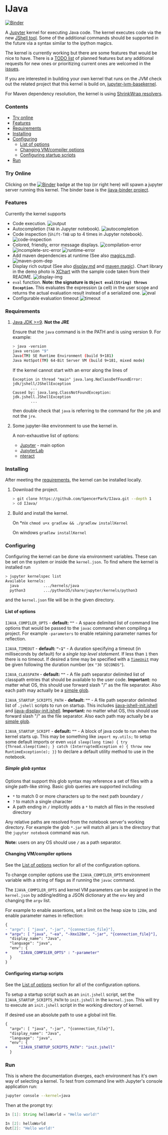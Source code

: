 # IJava

[![Binder](https://mybinder.org/badge.svg)](https://mybinder.org/v2/gh/SpencerPark/ijava-binder/master?filepath=%2Fhome%2Fjovyan%2FHelloWorld.ipynb)

A [Jupyter](http://jupyter.org/) kernel for executing Java code. The kernel executes code via the new [JShell tool](https://docs.oracle.com/javase/9/jshell/introduction-jshell.htm). Some of the additional commands should be supported in the future via a syntax similar to the ipython magics.

The kernel is currently working but there are some features that would be nice to have. There is a [TODO list](#todo) of planned features but any additional requests for new ones or prioritizing current ones are welcomed in the [issues](https://github.com/SpencerPark/IJava/issues).

If you are interested in building your own kernel that runs on the JVM check out the related project that this kernel is build on, [jupyter-jvm-basekernel](https://github.com/SpencerPark/jupyter-jvm-basekernel).

For Maven dependency resolution, the kernel is using [ShrinkWrap resolvers](https://github.com/shrinkwrap/resolver).

### Contents

*   [Try online](#try-online)
*   [Features](#features)
*   [Requirements](#requirements)
*   [Installing](#installing)
*   [Configuring](#configuring)
    *   [List of options](#list-of-options)
    *   [Changing VM/compiler options](#changing-vmcompiler-options)
    *   [Configuring startup scripts](#configuring-startup-scripts)
*   [Run](#run)

### Try Online

Clicking on the [![Binder](https://mybinder.org/badge.svg)](https://mybinder.org/v2/gh/SpencerPark/ijava-binder/master?filepath=%2Fhome%2Fjovyan%2FHelloWorld.ipynb) badge at the top (or right here) will spawn a jupyter server running this kernel. The binder base is the [ijava-binder project](https://github.com/SpencerPark/ijava-binder).

### Features

Currently the kernel supports

*   Code execution.
    ![output](docs/img/output.png)
*   Autocompletion (`TAB` in Jupyter notebook).
    ![autocompletion](docs/img/autocompletion.png)
*   Code inspection (`Shift-TAB` up to 4 times in Jupyter notebook).
    ![code-inspection](docs/img/code-inspection.png)
*   Colored, friendly, error message displays.
    ![compilation-error](docs/img/compilation-error.png)
    ![incomplete-src-error](docs/img/incomplete-src-error.png)
    ![runtime-error](docs/img/runtime-error.png)
*   Add maven dependencies at runtime (See also [magics.md](docs/magics.md)).
    ![maven-pom-dep](docs/img/maven-pom-dep.png)
*   Display rich output (See also [display.md](docs/display.md) and [maven magic](docs/magics.md#addmavendependencies)). Chart library in the demo photo is [XChart](https://github.com/knowm/XChart) with the sample code taken from their README.
    ![display-img](docs/img/display-img.png)
*   `eval` function. **Note: the signature is `Object eval(String) throws Exception`.** This evaluates the expression (a cell) in the user scope and returns the actual evaluation result instead of a serialized one.
    ![eval](docs/img/eval.png)
*   Configurable evaluation timeout
    ![timeout](docs/img/timeout.png)

### Requirements

1.  [Java JDK >=9](http://www.oracle.com/technetwork/java/javase/downloads/index.html). **Not the JRE**

    Ensure that the `java` command is in the PATH and is using version 9. For example:
    ```bash
    > java -version
    java version "9"
    Java(TM) SE Runtime Environment (build 9+181)
    Java HotSpot(TM) 64-Bit Server VM (build 9+181, mixed mode)
    ```

    If the kernel cannot start with an error along the lines of
    ```text
    Exception in thread "main" java.lang.NoClassDefFoundError: jdk/jshell/JShellException
            ...
    Caused by: java.lang.ClassNotFoundException: jdk.jshell.JShellException
            ...
    ```
    then double check that `java` is referring to the command for the `jdk` and not the `jre`.
    
2.  Some jupyter-like environment to use the kernel in.

    A non-exhaustive list of options:

    *   [Jupyter](http://jupyter.org/install) - main option
    *   [JupyterLab](http://jupyterlab.readthedocs.io/en/stable/getting_started/installation.html)
    *   [nteract](https://nteract.io/desktop)
        
### Installing

After meeting the [requirements](#requirements), the kernel can be installed locally.

1.  Download the project.
    ```bash
    > git clone https://github.com/SpencerPark/IJava.git --depth 1
    > cd IJava/
    ```
2.  Build and install the kernel.
    
    On *nix `chmod u+x gradlew && ./gradlew installKernel`
        
    On windows `gradlew installKernel`

### Configuring

Configuring the kernel can be done via environment variables. These can be set on the system or inside the `kernel.json`. To find where the kernel is installed run

```bash
> jupyter kernelspec list
Available kernels:
  java           .../kernels/java
  python3        .../python35/share/jupyter/kernels/python3
```

and the `kernel.json` file will be in the given directory.

#### List of options

`IJAVA_COMPILER_OPTS` - **default: `""`** - A space delimited list of command line options that would be passed to the `javac` command when compiling a project. For example `-parameters` to enable retaining parameter names for reflection.

`IJAVA_TIMEOUT` - **default: `"-1"`** - A duration specifying a timeout (in milliseconds by default) for a _single top level statement_. If less than `1` then there is no timeout. If desired a time may be specified with a [`TimeUnit`](https://docs.oracle.com/javase/9/docs/api/java/util/concurrent/TimeUnit.html) may be given following the duration number (ex `"30 SECONDS"`).

`IJAVA_CLASSPATH` - **default: `""`** - A file path separator delimited list of classpath entries that should be available to the user code. **Important:** no matter what OS, this should use forward slash "/" as the file separator. Also each path may actually be a [simple glob](#simple-glob-syntax).

`IJAVA_STARTUP_SCRIPTS_PATH` - **default: `""`** - A file path seperator delimited list of `.jshell` scripts to run on startup. This includes [ijava-jshell-init.jshell](src/main/resources/ijava-jshell-init.jshell) and [ijava-display-init.jshell](src/main/resources/ijava-display-init.jshell). **Important:** no matter what OS, this should use forward slash "/" as the file separator. Also each path may actually be a [simple glob](#simple-glob-syntax).

`IJAVA_STARTUP_SCRIPT` - **default: `""`** - A block of java code to run when the kernel starts up. This may be something like `import my.utils;` to setup some default imports or even `void sleep(long time) { try {Thread.sleep(time); } catch (InterruptedException e) { throw new RuntimeException(e); }}` to declare a default utility method to use in the notebook.

##### Simple glob syntax

Options that support this glob syntax may reference a set of files with a single path-like string. Basic glob queries are supported including:

*   `*` to match 0 or more characters up to the next path boundary `/`
*   `?` to match a single character
*   A path ending in `/` implicitly adds a `*` to match all files in the resolved directory

Any relative paths are resolved from the notebook server's working directory. For example the glob `*.jar` will match all jars is the directory that the `jupyter notebook` command was run.

**Note:** users on any OS should use `/` as a path separator.

#### Changing VM/compiler options

See the [List of options](#list-of-options) section for all of the configuration options.

To change compiler options use the `IJAVA_COMPILER_OPTS` environment variable with a string of flags as if running the `javac` command.

The `IJAVA_COMPILER_OPTS` and kernel VM parameters can be assigned in the `kernel.json` by adding/editing a JSON dictionary at the `env` key and changing the `argv` list.

For example to enable assertions, set a limit on the heap size to `128m`, and enable parameter names in reflection:

```diff
{
- "argv": [ "java", "-jar", "{connection_file}"],
+ "argv": [ "java", "-ea", "-Xmx128m", "-jar", "{connection_file}"],
  "display_name": "Java",
  "language": "java",
  "env": {
+     "IJAVA_COMPILER_OPTS" : "-parameter"
  }
}
```

#### Configuring startup scripts

See the [List of options](#list-of-options) section for all of the configuration options.

To setup a startup script such as an `init.jshell` script, set the `IJAVA_STARTUP_SCRIPTS_PATH` to `init.jshell` in the `kernel.json`. This will try to execute an `init.jshell` script in the working directory of kernel.

If desired use an absolute path to use a global init file.

```diff
{
  "argv": [ "java", "-jar", "{connection_file}"],
  "display_name": "Java",
  "language": "java",
  "env": {
+     "IJAVA_STARTUP_SCRIPTS_PATH": "init.jshell"
  }
```

### Run

This is where the documentation diverges, each environment has it's own way of selecting a kernel. To test from command line with Jupyter's console application run:

```bash
jupyter console --kernel=java
```

Then at the prompt try:
```java
In [1]: String helloWorld = "Hello world!"

In [2]: helloWorld
Out[2]: "Hello world!"
```
